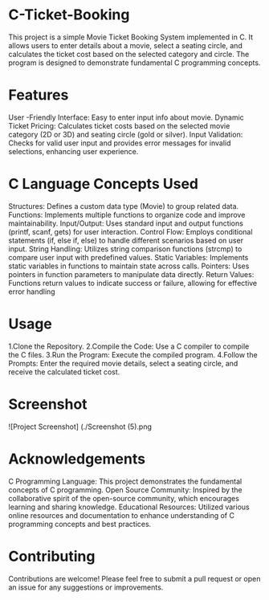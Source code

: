 # C-Ticket-Booking
This project is a simple Movie Ticket Booking System implemented in C. It allows users to enter details about a movie, select a seating circle, and calculates the ticket cost based on the selected category and circle. The program is designed to demonstrate fundamental C programming concepts.

# Features
User -Friendly Interface: Easy to enter input info about movie.
Dynamic Ticket Pricing: Calculates ticket costs based on the selected movie category (2D or 3D) and seating circle (gold or silver).
Input Validation: Checks for valid user input and provides error messages for invalid selections, enhancing user experience.

# C Language Concepts Used
Structures: Defines a custom data type (Movie) to group related data.
Functions: Implements multiple functions to organize code and improve maintainability.
Input/Output: Uses standard input and output functions (printf, scanf, gets) for user interaction.
Control Flow: Employs conditional statements (if, else if, else) to handle different scenarios based on user input.
String Handling: Utilizes string comparison functions (strcmp) to compare user input with predefined values.
Static Variables: Implements static variables in functions to maintain state across calls.
Pointers: Uses pointers in function parameters to manipulate data directly.
Return Values: Functions return values to indicate success or failure, allowing for effective error handling

# Usage
1.Clone the Repository.
2.Compile the Code: Use a C compiler to compile the C files.
3.Run the Program: Execute the compiled program.
4.Follow the Prompts: Enter the required movie details, select a seating circle, and receive the calculated ticket cost.

# Screenshot
![Project Screenshot] (./Screenshot (5).png

# Acknowledgements
C Programming Language: This project demonstrates the fundamental concepts of C programming.
Open Source Community: Inspired by the collaborative spirit of the open-source community, which encourages learning and sharing knowledge.
Educational Resources: Utilized various online resources and documentation to enhance understanding of C programming concepts and best practices.

# Contributing
Contributions are welcome! Please feel free to submit a pull request or open an issue for any suggestions or improvements.
